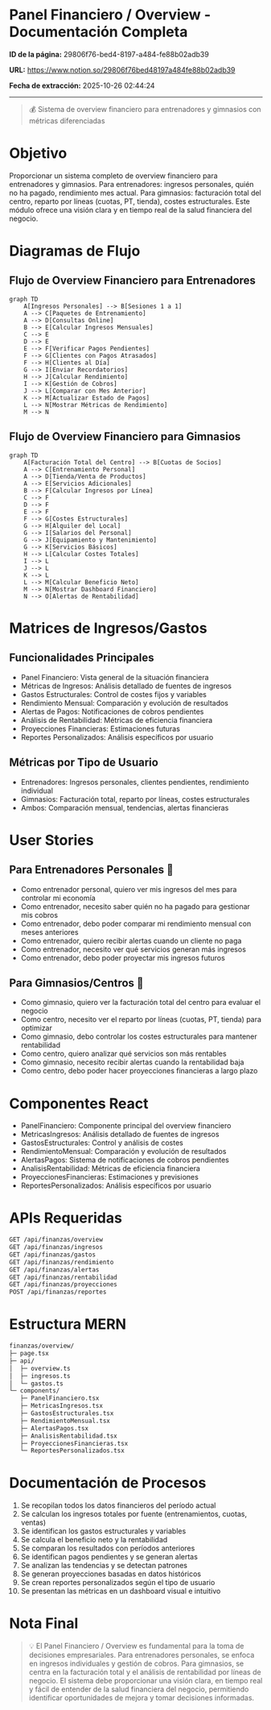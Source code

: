 # Panel Financiero / Overview - Documentación Completa

**ID de la página:** 29806f76-bed4-8197-a484-fe88b02adb39

**URL:** https://www.notion.so/29806f76bed48197a484fe88b02adb39

**Fecha de extracción:** 2025-10-26 02:44:24

---

> 💰 Sistema de overview financiero para entrenadores y gimnasios con métricas diferenciadas

# Objetivo

Proporcionar un sistema completo de overview financiero para entrenadores y gimnasios. Para entrenadores: ingresos personales, quién no ha pagado, rendimiento mes actual. Para gimnasios: facturación total del centro, reparto por líneas (cuotas, PT, tienda), costes estructurales. Este módulo ofrece una visión clara y en tiempo real de la salud financiera del negocio.

# Diagramas de Flujo

## Flujo de Overview Financiero para Entrenadores

```mermaid
graph TD
    A[Ingresos Personales] --> B[Sesiones 1 a 1]
    A --> C[Paquetes de Entrenamiento]
    A --> D[Consultas Online]
    B --> E[Calcular Ingresos Mensuales]
    C --> E
    D --> E
    E --> F[Verificar Pagos Pendientes]
    F --> G[Clientes con Pagos Atrasados]
    F --> H[Clientes al Día]
    G --> I[Enviar Recordatorios]
    H --> J[Calcular Rendimiento]
    I --> K[Gestión de Cobros]
    J --> L[Comparar con Mes Anterior]
    K --> M[Actualizar Estado de Pagos]
    L --> N[Mostrar Métricas de Rendimiento]
    M --> N
```

## Flujo de Overview Financiero para Gimnasios

```mermaid
graph TD
    A[Facturación Total del Centro] --> B[Cuotas de Socios]
    A --> C[Entrenamiento Personal]
    A --> D[Tienda/Venta de Productos]
    A --> E[Servicios Adicionales]
    B --> F[Calcular Ingresos por Línea]
    C --> F
    D --> F
    E --> F
    F --> G[Costes Estructurales]
    G --> H[Alquiler del Local]
    G --> I[Salarios del Personal]
    G --> J[Equipamiento y Mantenimiento]
    G --> K[Servicios Básicos]
    H --> L[Calcular Costes Totales]
    I --> L
    J --> L
    K --> L
    L --> M[Calcular Beneficio Neto]
    M --> N[Mostrar Dashboard Financiero]
    N --> O[Alertas de Rentabilidad]
```

# Matrices de Ingresos/Gastos

## Funcionalidades Principales

- Panel Financiero: Vista general de la situación financiera
- Métricas de Ingresos: Análisis detallado de fuentes de ingresos
- Gastos Estructurales: Control de costes fijos y variables
- Rendimiento Mensual: Comparación y evolución de resultados
- Alertas de Pagos: Notificaciones de cobros pendientes
- Análisis de Rentabilidad: Métricas de eficiencia financiera
- Proyecciones Financieras: Estimaciones futuras
- Reportes Personalizados: Análisis específicos por usuario
## Métricas por Tipo de Usuario

- Entrenadores: Ingresos personales, clientes pendientes, rendimiento individual
- Gimnasios: Facturación total, reparto por líneas, costes estructurales
- Ambos: Comparación mensual, tendencias, alertas financieras
# User Stories

## Para Entrenadores Personales 🧍

- Como entrenador personal, quiero ver mis ingresos del mes para controlar mi economía
- Como entrenador, necesito saber quién no ha pagado para gestionar mis cobros
- Como entrenador, debo poder comparar mi rendimiento mensual con meses anteriores
- Como entrenador, quiero recibir alertas cuando un cliente no paga
- Como entrenador, necesito ver qué servicios generan más ingresos
- Como entrenador, debo poder proyectar mis ingresos futuros
## Para Gimnasios/Centros 🏢

- Como gimnasio, quiero ver la facturación total del centro para evaluar el negocio
- Como centro, necesito ver el reparto por líneas (cuotas, PT, tienda) para optimizar
- Como gimnasio, debo controlar los costes estructurales para mantener rentabilidad
- Como centro, quiero analizar qué servicios son más rentables
- Como gimnasio, necesito recibir alertas cuando la rentabilidad baja
- Como centro, debo poder hacer proyecciones financieras a largo plazo
# Componentes React

- PanelFinanciero: Componente principal del overview financiero
- MetricasIngresos: Análisis detallado de fuentes de ingresos
- GastosEstructurales: Control y análisis de costes
- RendimientoMensual: Comparación y evolución de resultados
- AlertasPagos: Sistema de notificaciones de cobros pendientes
- AnalisisRentabilidad: Métricas de eficiencia financiera
- ProyeccionesFinancieras: Estimaciones y previsiones
- ReportesPersonalizados: Análisis específicos por usuario
# APIs Requeridas

```bash
GET /api/finanzas/overview
GET /api/finanzas/ingresos
GET /api/finanzas/gastos
GET /api/finanzas/rendimiento
GET /api/finanzas/alertas
GET /api/finanzas/rentabilidad
GET /api/finanzas/proyecciones
POST /api/finanzas/reportes
```

# Estructura MERN

```bash
finanzas/overview/
├─ page.tsx
├─ api/
│  ├─ overview.ts
│  ├─ ingresos.ts
│  └─ gastos.ts
└─ components/
   ├─ PanelFinanciero.tsx
   ├─ MetricasIngresos.tsx
   ├─ GastosEstructurales.tsx
   ├─ RendimientoMensual.tsx
   ├─ AlertasPagos.tsx
   ├─ AnalisisRentabilidad.tsx
   ├─ ProyeccionesFinancieras.tsx
   └─ ReportesPersonalizados.tsx
```

# Documentación de Procesos

1. Se recopilan todos los datos financieros del período actual
1. Se calculan los ingresos totales por fuente (entrenamientos, cuotas, ventas)
1. Se identifican los gastos estructurales y variables
1. Se calcula el beneficio neto y la rentabilidad
1. Se comparan los resultados con períodos anteriores
1. Se identifican pagos pendientes y se generan alertas
1. Se analizan las tendencias y se detectan patrones
1. Se generan proyecciones basadas en datos históricos
1. Se crean reportes personalizados según el tipo de usuario
1. Se presentan las métricas en un dashboard visual e intuitivo
# Nota Final

> 💡 El Panel Financiero / Overview es fundamental para la toma de decisiones empresariales. Para entrenadores personales, se enfoca en ingresos individuales y gestión de cobros. Para gimnasios, se centra en la facturación total y el análisis de rentabilidad por líneas de negocio. El sistema debe proporcionar una visión clara, en tiempo real y fácil de entender de la salud financiera del negocio, permitiendo identificar oportunidades de mejora y tomar decisiones informadas.

